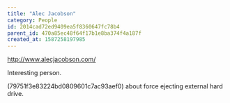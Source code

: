 ```yaml
---
title: "Alec Jacobson"
category: People
id: 2014cad72ed9409ea5f8360647fc78b4
parent_id: 470a85ec48f64f17b1e8ba374f4a187f
created_at: 1587258197985
---
```


http://www.alecjacobson.com/

Interesting person.

(79751f3e83224bd0809601c7ac93aef0) about force ejecting external hard drive.
                
